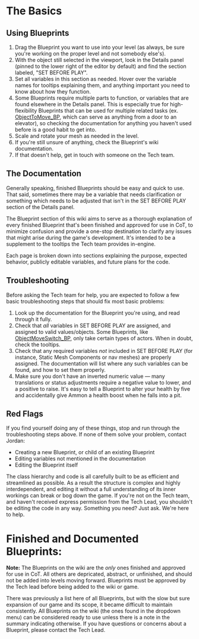 # The Basics

## Using Blueprints

1. Drag the Blueprint you want to use into your level (as always, be sure you're working on the proper level and not somebody else's).
1. With the object still selected in the viewport, look in the Details panel (pinned to the lower right of the editor by default) and find the section labeled, "SET BEFORE PLAY".
1. Set all variables in this section as needed. Hover over the variable names for tooltips explaining them, and anything important you need to know about how they function.
1. Some Blueprints require multiple parts to function, or variables that are found elsewhere in the Details panel. This is especially true for high-flexibility Blueprints that can be used for multiple related tasks (ex. [ObjectToMove_BP](https://app.deveo.com/collegeforcreativestudies/projects/city_of_thebes/wiki/ObjectToMove_BP), which can serve as anything from a door to an elevator), so checking the documentation for anything you haven't used before is a good habit to get into. 
1. Scale and rotate your mesh as needed in the level.
1. If you're still unsure of anything, check the Blueprint's wiki documentation.
1. If that doesn't help, get in touch with someone on the Tech team.

## The Documentation

Generally speaking, finished Blueprints should be easy and quick to use. That said, sometimes there may be a variable that needs clarification or something which needs to be adjusted that isn't in the SET BEFORE PLAY section of the Details panel.

The Blueprint section of this wiki aims to serve as a thorough explanation of every finished Blueprint that's been finished and approved for use in CoT, to minimize confusion and provide a one-stop destination to clarify any issues that might arise during the game's development. It's intended to be a supplement to the tooltips the Tech team provides in-engine.

Each page is broken down into sections explaining the purpose, expected behavior, publicly editable variables, and future plans for the code.

## Troubleshooting

Before asking the Tech team for help, you are expected to follow a few basic troubleshooting steps that should fix most basic problems:

1. Look up the documentation for the Blueprint you're using, and read through it fully.
1. Check that *all* variables in SET BEFORE PLAY are assigned, and assigned to valid values/objects. Some Blueprints, like [ObjectMoveSwitch_BP](https://app.deveo.com/collegeforcreativestudies/projects/city_of_thebes/wiki/ObjectMoveSwitch_BP), only take certain types of actors. When in doubt, check the tooltips. 
1. Check that any required variables _not_ included in SET BEFORE PLAY (for instance, Static Mesh Components or nav meshes) are properly assigned. The documentation will list where any such variables can be found, and how to set them properly. 
1. Make sure you don't have an inverted numeric value — many translations or status adjustments require a negative value to lower, and a positive to raise. It's easy to tell a Blueprint to alter your health by five and accidentally give Ammon a health boost when he falls into a pit.  


## Red Flags

If you find yourself doing any of these things, stop and run through the troubleshooting steps above. If none of them solve your problem, contact Jordan:

* Creating a new Blueprint, or child of an existing Blueprint  
* Editing variables not mentioned in the documentation
* Editing the Blueprint itself

The class hierarchy and code is all carefully built to be as efficient and streamlined as possible. As a result the structure is complex and highly interdependent, and editing it without a full understanding of its inner workings can break or bog down the game. If you're not on the Tech team, and haven't received express permission from the Tech Lead, you shouldn't be editing the code in any way. Something you need? Just ask. We're here to help.

# Finished and Documented Blueprints:

**Note:** The Blueprints on the wiki are the *only* ones finished and approved for use in CoT. All others are depricated, abstract, or unfinished, and should not be added into levels moving forward. Blueprints must be approved by the Tech lead before being added to the wiki or game.

There was previously a list here of all Blueprints, but with the slow but sure expansion of our game and its scope, it became difficult to maintain consistently. All Blueprints on the wiki (the ones found in the dropdown menu) can be considered ready to use unless there is a note in the summary indicating otherwise. If you have questions or concerns about a Blueprint, please contact the Tech Lead.

